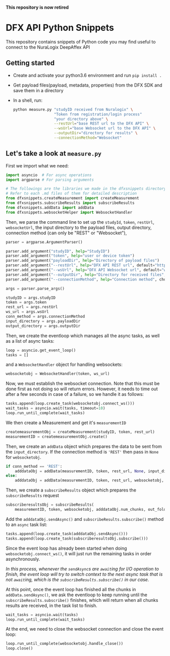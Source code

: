 **This repository is now retired**

# DFX API Python Snippets

This repository contains snippets of Python code you may find useful to connect to the
NuraLogix DeepAffex API

## Getting started

* Create and activate your python3.6 environment and run `pip install .`
* Get payload files(payload, metadata, properties) from the DFX SDK and save
  them in a directory
* In a shell, run:

    ```bash
    python measure.py "studyID received from Nuralogix" \
                      "Token from registration/login process"
                      "your directory above" \
                      --restUrl="base REST url to the DFX API" \
                      --wsUrl="base Websocket url to the DFX API" \
                      --outputDir="directory for results" \
                      --connectionMethod="Websocket"
    ```

## Let's take a look at `measure.py`

First we import what we need:

```python
import asyncio  # For async operations
import argparse # For parsing arguments

# The followings are the libraries we made in the dfxsnippets directory
# Refer to each .md files of them for detailed description
from dfxsnippets.createMeasurement import createMeasurement
from dfxsnippets.subscribeResults import subscribeResults
from dfxsnippets.addData import addData
from dfxsnippets.websocketHelper import WebsocketHandler
```

Then, we parse the command line to set up the `studyId`, `token`, `restUrl`,
`websocketUrl`, the input directory to the payload files, output directory,
connection method (can only be "REST" or "Websocket"),

```python
parser = argparse.ArgumentParser()

parser.add_argument("studyID", help="StudyID")
parser.add_argument("token", help="user or device token")
parser.add_argument("payloadDir", help="Directory of payload files")
parser.add_argument("--restUrl", help="DFX API REST url", default="https://qa.api.deepaffex.ai:9443")
parser.add_argument("--wsUrl", help="DFX API Websocket url", default="wss://qa.api.deepaffex.ai:9080")
parser.add_argument("--outputDir", help="Directory for received files", default=None)
parser.add_argument("--connectionMethod", help="Connection method", choices=["REST", "Websocket"], default="REST")

args = parser.parse_args()

studyID = args.studyID
token = args.token
rest_url = args.restUrl
ws_url = args.wsUrl
conn_method = args.connectionMethod
input_directory = args.payloadDir
output_directory = args.outputDir
```

Then, we create the eventloop which manages all the async tasks, as well as a list of async tasks:

```python
loop = asyncio.get_event_loop()
tasks = []
```

and a `WebsocketHandler` object for handling websockets:

```python
websocketobj = WebsocketHandler(token, ws_url)
```

Now, we must establish the websocket connection. Note that this must be done first as not doing so will return errors.
However, it needs to time out after a few seconds in case of a failure, so we handle it as follows:

```python
tasks.append(loop.create_task(websocketobj.connect_ws()))
wait_tasks = asyncio.wait(tasks, timeout=10)
loop.run_until_complete(wait_tasks)
```

We then create a Measurement and get it's `measurementID`

```python
createmeasurementObj = createMeasurement(studyID, token, rest_url)
measurementID = createmeasurementObj.create()
```

Then, we create an `addData` object which prepares the data to be sent from
the `input_directory`. If the connection method is `'REST'` then pass in `None` for `websocketobj`.

```python
if conn_method == 'REST':
    adddataObj = addData(measurementID, token, rest_url, None, input_directory)
else:
    adddataObj = addData(measurementID, token, rest_url, websocketobj, input_directory)
```

Then, we create a `subscribeResults` object which prepares the `subscribeResults`
request

```python
subscriberesultsObj = subscribeResults(
    measurementID, token, websocketobj, adddataObj.num_chunks, out_folder=output_directory)
```

Add the `adddataObj.sendAsync()` and `subscribeResults.subscribe()` method to an `async` task list:

```python
tasks.append(loop.create_task(adddataObj.sendAsync()))
tasks.append(loop.create_task(subscriberesultsObj.subscribe()))
```

Since the event loop has already been started when doing `websocketobj.connect_ws()`,
it will just run the remaining tasks in order asynchronously.

*In this process, whenever the `sendAsync`s are `await`ing for I/O operation to
finish, the event loop will try to switch context to the next async task that
is not `await`ing, which is the `subscribeResults.subscribe()` in our case.*

At this point, once the event loop has finished all the chunks in
`addData.sendAsync()`, we ask the eventloop to keep running until the
`subscribeResults.subscribe()` finishes, which will return when all chunks
results are received, in the task list to finish.

```python
wait_tasks = asyncio.wait(tasks)
loop.run_until_complete(wait_tasks)
```

At the end, we need to close the websocket connection and close the event loop:

```python
loop.run_until_complete(websocketobj.handle_close())
loop.close()
```
